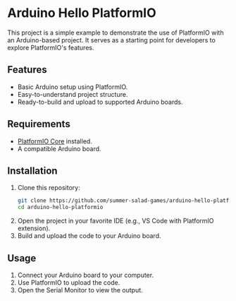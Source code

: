 # Arduino Hello PlatformIO

This project is a simple example to demonstrate the use of PlatformIO with an Arduino-based project. It serves as a starting point for developers to explore PlatformIO's features.

## Features

- Basic Arduino setup using PlatformIO.
- Easy-to-understand project structure.
- Ready-to-build and upload to supported Arduino boards.

## Requirements

- [PlatformIO Core](https://platformio.org/install) installed.
- A compatible Arduino board.

## Installation

1. Clone this repository:
    ```bash
    git clone https://github.com/summer-salad-games/arduino-hello-platformio
    cd arduino-hello-platformio
    ```
2. Open the project in your favorite IDE (e.g., VS Code with PlatformIO extension).
3. Build and upload the code to your Arduino board.

## Usage

1. Connect your Arduino board to your computer.
2. Use PlatformIO to upload the code.
3. Open the Serial Monitor to view the output.